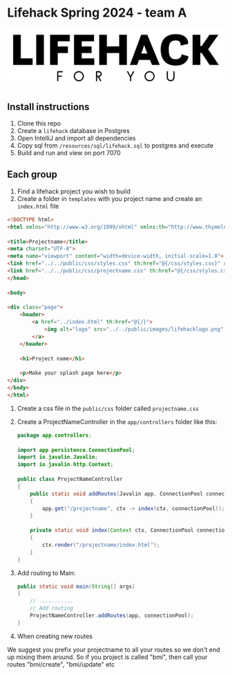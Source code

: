 # Lifehack Spring 2024 - team A

![Lifehack](src/main/resources/public/images/lifehacklogo.png)

## Install instructions

1. Clone this repo
2. Create a `lifehack` database in Postgres
3. Open IntelliJ and import all dependencies
4. Copy sql from `/resources/sql/lifehack.sql` to postgres and execute
5. Build and run and view on port 7070

## Each group

1. Find a lifehack project you wish to build
2. Create a folder in `templates` with you project name and create an `index.html` file
```html
<!DOCTYPE html>
<html xmlns="http://www.w3.org/1999/xhtml" xmlns:th="http://www.thymeleaf.org">

<title>Projectname</title>
<meta charset="UTF-8">
<meta name="viewport" content="width=device-width, initial-scale=1.0">
<link href="../../public/css/styles.css" th:href="@{/css/styles.css}" rel="stylesheet"/>
<link href="../../public/css/projectname.css" th:href="@{/css/styles.css}" rel="stylesheet"/>
</head>

<body>

<div class="page">
    <header>
        <a href="../index.html" th:href="@{/}">
            <img alt="logo" src="../../public/images/lifehacklogo.png" th:src="@{/images/lifehacklogo.png}"/>
        </a>
    </header>

    <h1>Project name</h1>

    <p>Make your splash page here</p>
</div>
</body>
</html>
```

1. Create a css file in the `public/css` folder called `projectname.css`

2. Create a ProjectNameController in the `app/controllers` folder like this:

    ```java
    package app.controllers;
    
    import app.persistence.ConnectionPool;
    import io.javalin.Javalin;
    import io.javalin.http.Context;
    
    public class ProjectNameController
    {
        public static void addRoutes(Javalin app, ConnectionPool connectionPool)
        {
            app.get("/projectname", ctx -> index(ctx, connectionPool));
        }
    
        private static void index(Context ctx, ConnectionPool connectionPool)
        {
            ctx.render("/projectname/index.html");
        }
    }
    ```
   
3. Add routing to Main:

    ```java
   public static void main(String[] args)
   {
        // ...........
        // Add routing
        ProjectNameController.addRoutes(app, connectionPool);
    }
    ```
   
4. When creating new routes

We suggest you prefix your projectname to all your routes so we don't end up mixing them around. 
So if you project is called "bmi", then call your routes "bmi/create", "bmi/update" etc